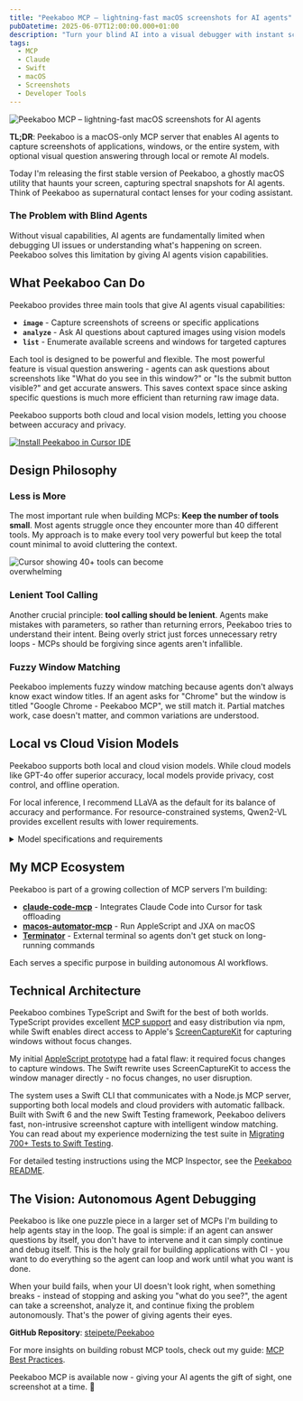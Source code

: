 ```yaml
---
title: "Peekaboo MCP – lightning-fast macOS screenshots for AI agents"
pubDatetime: 2025-06-07T12:00:00.000+01:00
description: "Turn your blind AI into a visual debugger with instant screenshot capture and analysis"
tags:
  - MCP
  - Claude
  - Swift
  - macOS
  - Screenshots
  - Developer Tools
---
```


![Peekaboo MCP – lightning-fast macOS screenshots for AI agents](/assets/img/2025/peekaboo-mcp-lightning-fast-macos-screenshots-for-ai-agents/banner.png)

**TL;DR**: Peekaboo is a macOS-only MCP server that enables AI agents to capture screenshots of applications, windows, or the entire system, with optional visual question answering through local or remote AI models.

Today I'm releasing the first stable version of Peekaboo, a ghostly macOS utility that haunts your screen, capturing spectral snapshots for AI agents. Think of Peekaboo as supernatural contact lenses for your coding assistant.

### The Problem with Blind Agents

Without visual capabilities, AI agents are fundamentally limited when debugging UI issues or understanding what's happening on screen. Peekaboo solves this limitation by giving AI agents vision capabilities.

## What Peekaboo Can Do

Peekaboo provides three main tools that give AI agents visual capabilities:

- **`image`** - Capture screenshots of screens or specific applications
- **`analyze`** - Ask AI questions about captured images using vision models
- **`list`** - Enumerate available screens and windows for targeted captures

Each tool is designed to be powerful and flexible. The most powerful feature is visual question answering - agents can ask questions about screenshots like "What do you see in this window?" or "Is the submit button visible?" and get accurate answers. This saves context space since asking specific questions is much more efficient than returning raw image data.

Peekaboo supports both cloud and local vision models, letting you choose between accuracy and privacy.

<div class="cursor-install-button">
  <a href="cursor://anysphere.cursor-deeplink/mcp/install?name=peekaboo&config=ewogICJjb21tYW5kIjogIm5weCIsCiAgImFyZ3MiOiBbCiAgICAiLXkiLAogICAgIkBzdGVpcGV0ZS9wZWVrYWJvby1tY3AiCiAgXSwKICAiZW52IjogewogICAgIlBFRUtBQk9PX0FJX1BST1ZJREVSUyI6ICJvbGxhbWEvbGxhdmE6bGF0ZXN0IgogIH0KfQ==">
    <img class="dark-theme-img" src="https://cursor.com/deeplink/mcp-install-dark.png" alt="Install Peekaboo in Cursor IDE" />
    <img class="light-theme-img" src="https://cursor.com/deeplink/mcp-install-light.png" alt="Install Peekaboo in Cursor IDE" />
  </a>
</div>

<style>
.prose .cursor-install-button {
  margin: 0.5rem 0 !important;
}
.cursor-install-button a {
  display: inline-block;
  border: none !important;
  box-shadow: none !important;
}
.prose .cursor-install-button img {
  border: none !important;
  box-shadow: none !important;
  max-width: 200px;
  height: auto;
  margin: 0 !important;
}
/* Theme switching */
html[data-theme="light"] .dark-theme-img {
  display: none;
}
html[data-theme="light"] .light-theme-img {
  display: block;
}
html[data-theme="dark"] .dark-theme-img,
html:not([data-theme]) .dark-theme-img {
  display: block;
}
html[data-theme="dark"] .light-theme-img,
html:not([data-theme]) .light-theme-img {
  display: none;
}
</style>

## Design Philosophy

### Less is More

The most important rule when building MCPs: **Keep the number of tools small**. Most agents struggle once they encounter more than 40 different tools. My approach is to make every tool very powerful but keep the total count minimal to avoid cluttering the context.

<img src="/assets/img/2025/peekaboo-mcp-lightning-fast-macos-screenshots-for-ai-agents/cursor-40-tools.png" alt="Cursor showing 40+ tools can become overwhelming" style="max-width: 100%; height: auto;" class="responsive-cursor-tools" />

<style>
@media (min-width: 768px) {
  .responsive-cursor-tools {
    max-width: 70% !important;
  }
}
</style>

### Lenient Tool Calling

Another crucial principle: **tool calling should be lenient**. Agents make mistakes with parameters, so rather than returning errors, Peekaboo tries to understand their intent. Being overly strict just forces unnecessary retry loops - MCPs should be forgiving since agents aren't infallible.

### Fuzzy Window Matching

Peekaboo implements fuzzy window matching because agents don't always know exact window titles. If an agent asks for "Chrome" but the window is titled "Google Chrome - Peekaboo MCP", we still match it. Partial matches work, case doesn't matter, and common variations are understood.

## Local vs Cloud Vision Models

Peekaboo supports both local and cloud vision models. While cloud models like GPT-4o offer superior accuracy, local models provide privacy, cost control, and offline operation.

For local inference, I recommend LLaVA as the default for its balance of accuracy and performance. For resource-constrained systems, Qwen2-VL provides excellent results with lower requirements.

<details>
<summary>Model specifications and requirements</summary>

**[LLaVA](https://ollama.com/library/llava) (Large Language and Vision Assistant)**
- `llava:7b` - ~4.5GB download, ~8GB RAM required
- `llava:13b` - ~8GB download, ~16GB RAM required  
- `llava:34b` - ~20GB download, ~40GB RAM required
- Best overall quality for vision tasks

**[Qwen2-VL](https://ollama.com/library/qwen2-vl)**
- `qwen2-vl:7b` - ~4GB download, ~6GB RAM required
- Excellent performance with lower resource requirements
- Ideal for less powerful machines

**Installation:**
```bash
# Install your chosen model
ollama pull llava:latest        # or llava:7b, llava:13b, etc.
ollama pull qwen2-vl:7b        # for resource-constrained systems
```

</details>

## My MCP Ecosystem

Peekaboo is part of a growing collection of MCP servers I'm building:

- **[claude-code-mcp](https://github.com/steipete/claude-code-mcp)** - Integrates Claude Code into Cursor for task offloading
- **[macos-automator-mcp](https://github.com/steipete/macos-automator-mcp)** - Run AppleScript and JXA on macOS  
- **[Terminator](https://github.com/steipete/Terminator)** - External terminal so agents don't get stuck on long-running commands

Each serves a specific purpose in building autonomous AI workflows.

## Technical Architecture

Peekaboo combines TypeScript and Swift for the best of both worlds. TypeScript provides excellent [MCP support](https://github.com/modelcontextprotocol/typescript-sdk) and easy distribution via npm, while Swift enables direct access to Apple's [ScreenCaptureKit](https://developer.apple.com/documentation/screencapturekit) for capturing windows without focus changes.

My initial [AppleScript prototype](https://github.com/steipete/Peekaboo/blob/main/peekaboo.scpt) had a fatal flaw: it required focus changes to capture windows. The Swift rewrite uses ScreenCaptureKit to access the window manager directly - no focus changes, no user disruption.

The system uses a Swift CLI that communicates with a Node.js MCP server, supporting both local models and cloud providers with automatic fallback. Built with Swift 6 and the new Swift Testing framework, Peekaboo delivers fast, non-intrusive screenshot capture with intelligent window matching. You can read about my experience modernizing the test suite in [Migrating 700+ Tests to Swift Testing](/posts/migrating-700-tests-to-swift-testing).

For detailed testing instructions using the MCP Inspector, see the [Peekaboo README](https://github.com/steipete/Peekaboo#testing--debugging).

## The Vision: Autonomous Agent Debugging

Peekaboo is like one puzzle piece in a larger set of MCPs I'm building to help agents stay in the loop. The goal is simple: if an agent can answer questions by itself, you don't have to intervene and it can simply continue and debug itself. This is the holy grail for building applications with CI - you want to do everything so the agent can loop and work until what you want is done.

When your build fails, when your UI doesn't look right, when something breaks - instead of stopping and asking you "what do you see?", the agent can take a screenshot, analyze it, and continue fixing the problem autonomously. That's the power of giving agents their eyes.

**GitHub Repository**: [steipete/Peekaboo](https://github.com/steipete/Peekaboo)

For more insights on building robust MCP tools, check out my guide: [MCP Best Practices](/posts/mcp-best-practices).

Peekaboo MCP is available now - giving your AI agents the gift of sight, one screenshot at a time. 👻